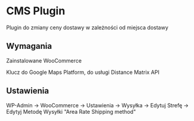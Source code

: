 # CMS Plugin

Plugin do zmiany ceny dostawy w zależności od miejsca dostawy

## Wymagania

Zainstalowane WooCommerce

Klucz do Google Maps Platform, do usługi Distance Matrix API

## Ustawienia

WP-Admin -> WooCommerce -> Ustawienia -> Wysyłka -> Edytuj Strefę -> Edytyj Metodę Wysyłki "Area Rate Shipping method"

